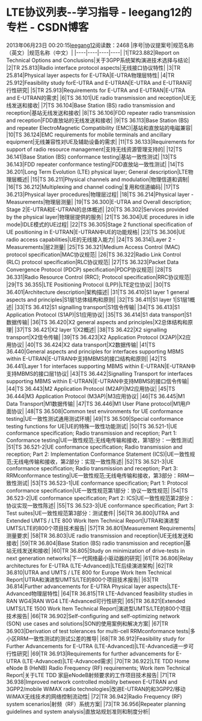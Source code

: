 # LTE协议列表--学习指导 - leegang12的专栏 - CSDN博客
2013年06月23日 00:20:15[leegang12](https://me.csdn.net/leegang12)阅读数：2468
|序号|协议提案号|规范名称（英文）|规范名称（中文）|
|----|----|----|----|
|1|TR23.882|Report on Technical Options and Conclusions|关于3GPP系统架构演进技术选择与结论|
|2|TR 25.813|Radio interface protocol aspects|无线接口协议特性|
|3|TR 25.814|Physical layer aspects for E-UTRA|E-UTRA物理层特性|
|4|TR 25.912|Feasibility study forE-UTRA and E-UTRAN|E-UTRA and E-UTRAN可行性研究|
|5|TR 25.913|Requirements for E-UTRA and E-UTRAN|E-UTRA and E-UTRAN的需求|
|6|TS 36.101|UE radio transmission and reception|UE无线发送和接收|
|7|TS 36.104|Base Station (BS) radio transmission and reception|基站无线发送和接收|
|8|TS 36.106|FDD repeater radio transmission and reception|FDD直放站的无线发送和接收|
|9|TS 36.113|Base Station (BS) and repeater ElectroMagnetic Compatibility (EMC)|基站和直放站的电磁兼容|
|10|TS 36.124|EMC requirements for mobile terminals and ancillary equipment|无线兼容性对UE及辅助设备的需求|
|11|TS 36.133|Requirements for support of radio resource management|支持无线资源管理支持的|
|12|TS 36.141|Base Station (BS) conformance testing|基站一致性测试|
|13|TS 36.143|FDD repeater conformance testing|FDD直放站一致性测试|
|14|TS 36.201|Long Term Evolution (LTE) physical layer; General description|LTE物理层概述|
|15|TS 36.211|Physical channels and modulation|物理信道和调制|
|16|TS 36.212|Multiplexing and channel coding|复用和信道编码|
|17|TS 36.213|Physical layer procedures|物理层过程|
|18|TS 36.214|Physical layer - Measurements|物理层测量|
|19|TS 36.300|E-UTRA and Overall description; Stage 2|E-UTRA和E-UTRAN的总体概述|
|20|TS 36.302|Services provided by the physical layer|物理层提供的服务|
|21|TS 36.304|UE procedures in idle mode|IDLE模式的UE过程|
|22|TS 36.305|Stage 2 functional specification of UE positioning in E-UTRAN|E-UTRAN中UE的功能规格|
|23|TS 36.306|UE radio access capabilities|UE的无线接入能力|
|24|TS 36.314|Layer 2 - Measurements|层2测量|
|25|TS 36.321|Medium Access Control (MAC) protocol specification|MAC协议规范|
|26|TS 36.322|Radio Link Control (RLC) protocol specification|RLC协议规范|
|27|TS 36.323|Packet Data Convergence Protocol (PDCP) specification|PDCP协议规范|
|28|TS 36.331|Radio Resource Control (RRC); Protocol specification|RRC协议规范|
|29|TS 36.355|LTE Positioning Protocol (LPP)|LTE定位协议|
|30|TS 36.401|Architecture description|架构描述|
|31|TS 36.410|S1 layer 1 general aspects and principles|S1层1总体结构和原则|
|32|TS 36.411|S1 layer 1|S1层1概述|
|33|TS 36.412|S1 signalling transport|S1信令传输|
|34|TS 36.413|S1 Application Protocol (S1AP)|S1应用协议|
|35|TS 36.414|S1 data transport|S1数据传输|
|36|TS 36.420|X2 general aspects and principles|X2总体结构和原理|
|37|TS 36.421|X2 layer 1|X2概述|
|38|TS 36.422|X2 signalling transport|X2信令传输|
|39|TS 36.423|X2 Application Protocol (X2AP)|X2应用协议|
|40|TS 36.424|X2 data transport|X2数据传输|
|41|TS 36.440|General aspects and principles for interfaces supporting MBMS within E-UTRAN|E-UTRAN中支持MBMS的接口结构和原则|
|42|TS 36.441|Layer 1 for interfaces supporting MBMS within E-UTRAN|E-UTRAN中支持MBMS的接口层1协议|
|43|TS 36.442|Signalling Transport for interfaces supporting MBMS within E-UTRAN|E-UTRAN中支持MBMS的接口信令传输|
|44|TS 36.443|M2 Application Protocol (M2AP)|M2应用协议|
|45|TS 36.444|M3 Application Protocol (M3AP)|M3应用协议|
|46|TS 36.445|M1 Data Transport|M1数据传输|
|47|TS 36.446|M1 User Plane protocol|M1用户面协议|
|48|TS 36.508|Common test environments for UE conformance testing|UE一致性测试通用测试环境|
|49|TS 36.509|Special conformance testing functions for UE|UE的特殊一致性功能测试|
|50|TS 36.521-1|UE conformance specification; Radio transmission and reception; Part 1: Conformance testing|UE一致性规范;无线电传输和接收，第1部分：一致性测试|
|51|TS 36.521-2|UE conformance specification; Radio transmission and reception; Part 2: Implementation Conformance Statement (ICS)|UE一致性规范;无线电传输和接收，第2部分：实现一致性陈述|
|52|TS 36.521-3|UE conformance specification; Radio transmission and reception; Part 3: RRMconformance testing|UE一致性规范;无线电传输和接收，第3部分：RRM一致性测试|
|53|TS 36.523-1|UE conformance specification; Part 1: Protocol conformance specification|UE一致性规范第1部分：协议一致性规范|
|54|TS 36.523-2|UE conformance specification; Part 2: ICS|UE一致性规范第2部分：协议实现一致性陈述|
|55|TS 36.523-3|UE conformance specification; Part 3: Test suites|UE一致性规范第3部分：测试套件|
|56|TR 36.800|UTRA and Extended UMTS / LTE 800 Work Item Technical Report|UTRA和演进型UMTS/LTE的800个项目技术报告|
|57|TR 36.801|Measurement Requirements|测量要求|
|58|TR 36.803|UE radio transmission and reception|UE无线发送和接收|
|59|TR 36.804|Base Station (BS) radio transmission and reception|基站无线发送和接收|
|60|TR 36.805|Study on minimization of drive-tests in next generation networks|下一代网络最小驱动器的研究|
|61|TR 36.806|Relay architectures for E-UTRA (LTE-Advanced)|LTE后续演进架构|
|62|TR 36.810|UTRA and UMTS / LTE 800 for Europe Work Item Technical Report|UTRA和演进型UMTS/LTE的800个项目技术报告|
|63|TR 36.814|Further advancements for E-UTRA Physical layer aspects|LTE-Advanced物理层特性|
|64|TR 36.815|TR LTE-Advanced feasibility studies in RAN WG4|RAN WG4 LTE-Advanced可行性研究|
|65|TR 36.821|Extended UMTS/LTE 1500 Work Item Technical Report|演进型UMTS/LTE的800个项目技术报告|
|66|TR 36.902|Self-configuring and self-optimizing network (SON) use cases and solutions|SON的使用案例和解决方案|
|67|TR 36.903|Derivation of test tolerances for multi-cell RRMconformance tests|多小区RRM一致性测试的测试公差的推导|
|68|TR 36.912|Feasibility study for Further Advancements for E-UTRA (LTE-Advanced)|LTE-Advanced进一步可行性研究|
|69|TR 36.913|Requirements for further advancements for E-UTRA (LTE-Advanced)|LTE-Advanced需求|
|70|TR 36.922|LTE TDD Home eNode B (HeNB) Radio Frequency (RF) requirements; Work item Technical Report|关于LTE TDD 家庭eNodeB射频要求的工作项目技术报告|
|71|TR 36.938|Improved network controlled mobility between E-UTRAN and 3GPP2/mobile WiMAX radio technologies|改进E-UTRAN的和3GPP2/移动WiMAX无线技术的网络控制流动性|
|72|TR 36.942|Radio Frequency (RF) system scenarios|射频（RF）系统方案|
|73|TR 36.956|Repeater planning guidelines and system analysis|直放站规划准则和制度分析|
